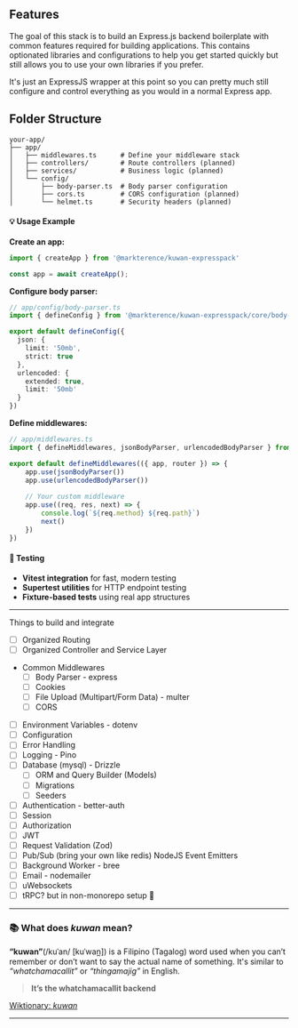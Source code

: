 
## Features

The goal of this stack is to build an Express.js backend boilerplate with common features required for building applications. This contains optionated libraries and configurations to help you get started quickly but still allows you to use your own libraries if you prefer.

It's just an ExpressJS wrapper at this point so you can pretty much still configure and control everything as you would in a normal Express app.

## Folder Structure
```
your-app/
├── app/
│   ├── middlewares.ts      # Define your middleware stack
│   ├── controllers/        # Route controllers (planned)
│   ├── services/           # Business logic (planned)
│   └── config/
│       ├── body-parser.ts  # Body parser configuration
│       ├── cors.ts         # CORS configuration (planned)
│       └── helmet.ts       # Security headers (planned)
```

#### 💡 **Usage Example**

**Create an app:**
```typescript
import { createApp } from '@markterence/kuwan-expresspack'

const app = await createApp();
```

**Configure body parser:**
```typescript
// app/config/body-parser.ts
import { defineConfig } from '@markterence/kuwan-expresspack/core/body-parser'

export default defineConfig({
  json: {
    limit: '50mb',
    strict: true
  },
  urlencoded: {
    extended: true,
    limit: '50mb'
  }
})
```

**Define middlewares:**
```typescript
// app/middlewares.ts
import { defineMiddlewares, jsonBodyParser, urlencodedBodyParser } from '@markterence/kuwan-expresspack'

export default defineMiddlewares(({ app, router }) => {
    app.use(jsonBodyParser())
    app.use(urlencodedBodyParser())
    
    // Your custom middleware
    app.use((req, res, next) => {
        console.log(`${req.method} ${req.path}`)
        next()
    })
})
```

#### 🧪 **Testing**
- **Vitest integration** for fast, modern testing
- **Supertest utilities** for HTTP endpoint testing
- **Fixture-based tests** using real app structures

---

Things to build and integrate

- [ ] Organized Routing
- [ ] Organized Controller and Service Layer
- Common Middlewares
  - [ ] Body Parser - express
  - [ ] Cookies 
  - [ ] File Upload (Multipart/Form Data) - multer
  - [ ] CORS
- [ ] Environment Variables - dotenv
- [ ] Configuration
- [ ] Error Handling
- [ ] Logging - Pino
- [ ] Database (mysql) - Drizzle
    - [ ] ORM and Query Builder (Models)
    - [ ] Migrations
    - [ ] Seeders
- [ ] Authentication - better-auth
- [ ] Session
- [ ] Authorization
- [ ] JWT
- [ ] Request Validation (Zod)
- [ ] Pub/Sub (bring your own like redis) NodeJS Event Emitters
- [ ] Background Worker - bree
- [ ] Email - nodemailer
- [ ] uWebsockets
- [ ] tRPC? but in non-monorepo setup 🤔
---

### 📚 What does *kuwan* mean?

**“kuwan”**(/kuˈan/ [kuˈwan̪]) is a Filipino (Tagalog) word used when you can’t remember or don’t want to say the actual name of something. It's similar to *“whatchamacallit”* or *“thingamajig”* in English.

> **It’s the whatchamacallit backend**

[Wiktionary: *kuwan*](https://en.wiktionary.org/wiki/kuwan)

-----

